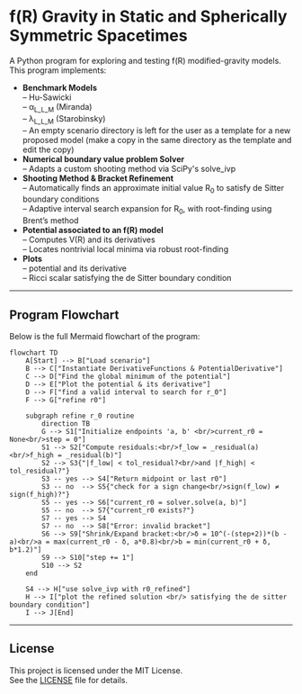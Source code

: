 # f(R) Gravity in Static and Spherically Symmetric Spacetimes

A Python program for exploring and testing f(R) modified-gravity models. This program implements:

- **Benchmark Models**  
  – Hu-Sawicki   
  – α<sub>L_L_M</sub> (Miranda)   
  – λ<sub>L_L_M</sub> (Starobinsky)  
  – An empty scenario directory is left for the user as a template for a new proposed model (make a copy in the same directory as the template and edit the copy)
- **Numerical boundary value problem Solver**  
  – Adapts a custom shooting method via SciPy's solve_ivp  
- **Shooting Method & Bracket Refinement**  
  – Automatically finds an approximate initial value R<sub>0</sub> to satisfy de Sitter boundary conditions  
  – Adaptive interval search expansion for R<sub>0</sub>, with root-finding using Brent’s method  
- **Potential associated to an f(R) model**  
  – Computes V(R) and its derivatives  
  – Locates nontrivial local minima via robust root-finding  
- **Plots**  
  – potential and its derivative  
  – Ricci scalar satisfying the de Sitter boundary condition

---

## Program Flowchart

Below is the full Mermaid flowchart of the program:

```mermaid
flowchart TD
    A[Start] --> B["Load scenario"]
    B --> C["Instantiate DerivativeFunctions & PotentialDerivative"]
    C --> D["Find the global minimum of the potential"]
    D --> E["Plot the potential & its derivative"]
    D --> F["find a valid interval to search for r_0"]
    F --> G["refine r0"]

    subgraph refine r_0 routine
        direction TB
        G --> S1["Initialize endpoints 'a, b' <br/>current_r0 = None<br/>step = 0"]
        S1 --> S2["Compute residuals:<br/>f_low = _residual(a)<br/>f_high = _residual(b)"]
        S2 --> S3{"|f_low| < tol_residual?<br/>and |f_high| < tol_residual?"}
        S3 -- yes --> S4["Return midpoint or last r0"]
        S3 -- no  --> S5{"check for a sign change<br/>sign(f_low) ≠ sign(f_high)?"}
        S5 -- yes --> S6["current_r0 = solver.solve(a, b)"]
        S5 -- no  --> S7{"current_r0 exists?"}
        S7 -- yes --> S4
        S7 -- no  --> S8["Error: invalid bracket"]
        S6 --> S9["Shrink/Expand bracket:<br/>δ = 10^(-(step+2))*(b - a)<br/>a = max(current_r0 - δ, a*0.8)<br/>b = min(current_r0 + δ, b*1.2)"]
        S9 --> S10["step += 1"]
        S10 --> S2
    end

    S4 --> H["use solve_ivp with r0_refined"]
    H --> I["plot the refined solution <br/> satisfying the de sitter boundary condition"]
    I --> J[End]
```

---

## License

This project is licensed under the MIT License.  
See the [LICENSE](LICENSE) file for details.